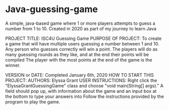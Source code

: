 # Java-guessing-game
A simple, java-based game where 1 or more players attempts to guess a number from 1 to 10. Created in 2020 as part of my journey to learn Java

PROJECT TITLE: ISC4U Guessing Game
PURPOSE OF PROJECT: To create a game that will have multiple users guessing a number between 1 and 10. 
                    Any person who guesses correctly will win a point. 
                    The players will do as many guessing rounds as they like, and at the end their points will be compiled 
                    The player with the most points at the end of the game is the winner.

VERSION or DATE: Completed January 6th, 2020
HOW TO START THIS PROJECT: 
AUTHORS: Elyssa Grant
USER INSTRUCTIONS: Right click the "ElyssaGrantGuessingGame" class and choose "void main(String[] args)."
                   A field should pop up, with information about the game and an input box at the bottom to type your answers into
                   Follow the instructions provided by the program to play the game. 
